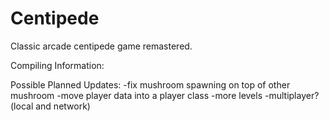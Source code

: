 # Centipede
 Classic arcade centipede game remastered.

 Compiling Information:


 Possible Planned Updates:
 -fix mushroom spawning on top of other mushroom
 -move player data into a player class
 -more levels
 -multiplayer? (local and network)